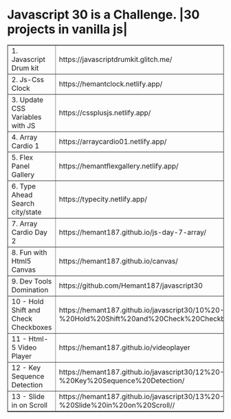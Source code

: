 <h1>Javascript 30 is a Challenge. |30 projects in vanilla js| </h1>
<table style="border-collapse: collapse; width: 100%;" border="1">
<tbody>
<tr>
<td style="width: 50%;">1. Javascript Drum kit</td>
<td style="width: 50%;">https://javascriptdrumkit.glitch.me/</td>
</tr>
<tr>
<td style="width: 50%;">2. Js-Css Clock</td>
<td style="width: 50%;">https://hemantclock.netlify.app/</td>
</tr>
<tr>
<td style="width: 50%;">3. Update CSS Variables with JS</td>
<td style="width: 50%;">https://cssplusjs.netlify.app/</td>
</tr>
<tr>
<td style="width: 50%;">4. Array Cardio 1</td>
<td style="width: 50%;">https://arraycardio01.netlify.app/</td>
</tr>
<tr>
<td style="width: 50%;">5. Flex Panel Gallery</td>
<td style="width: 50%;">https://hemantflexgallery.netlify.app/</td>
</tr>
<tr>
<td style="width: 50%;">6. Type Ahead Search city/state </td>
<td style="width: 50%;">https://typecity.netlify.app/</td>
</tr>
<tr>
<td style="width: 50%;">7. Array Cardio Day 2</td>
<td style="width: 50%;">https://hemant187.github.io/js-day-7-array/</td>
</tr>
<tr>
<td style="width: 50%;">8. Fun with Html5 Canvas</td>
<td style="width: 50%;">https://hemant187.github.io/canvas/</td>
</tr>
<tr>
<td style="width: 50%;">9. Dev Tools Domination</td>
<td style="width: 50%;">https://github.com/Hemant187/javascript30</td>
</tr>
<tr>
<td style="width: 50%;">10 - Hold Shift and Check Checkboxes</td>
<td style="width: 50%;">https://hemant187.github.io/javascript30/10%20-%20Hold%20Shift%20and%20Check%20Checkboxes/</td>
</tr>
<tr>
<td style="width: 50%;">11 - Html-5 Video Player</td>
<td style="width: 50%;">https://hemant187.github.io/videoplayer</td>
</tr>
<tr>
<td style="width: 50%;">12 - Key Sequence Detection</td>
<td style="width: 50%;">https://hemant187.github.io/javascript30/12%20-%20Key%20Sequence%20Detection/</td>
</tr>
<tr>
<td style="width: 50%;">13 - Slide in on Scroll</td>
<td style="width: 50%;">https://hemant187.github.io/javascript30/13%20-%20Slide%20in%20on%20Scroll//</td>
</tr>
</tbody>
</table>
